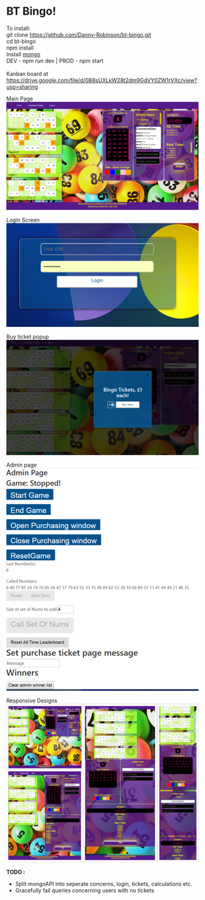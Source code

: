 # BT Bingo!

To install: <br />
git clone https://github.com/Danny-Robinson/bt-bingo.git <br />
cd bt-bingo <br />
npm install <br />
Install <a href="https://www.mongodb.com/download-center#community">mongo</a> <br />
DEV - npm run dev | PROD - npm start <br />
 <br />
Kanban board at https://drive.google.com/file/d/0B8sUXLkW28t2dm9GdVY0ZW1rVXc/view?usp=sharing

Main Page
![alt text](screenshots/MainPage.PNG "Home Page")

Login Screen
![alt text](screenshots/LoginScreen.PNG "Login Screen")

Buy ticket popup
![alt text](screenshots/TicketBuyModal.PNG "Purchase tickets modal")

Admin page
![alt text](screenshots/Admin.PNG "Admin functionality")

Responsive Designs
![alt text](screenshots/ResponsiveCollage.PNG "Viewport responsive design")




**TODO :**
   * Split mongoAPI into seperate concerns, login, tickets, calculations etc.
   * Gracefully fail queries concerning users with no tickets
      
      